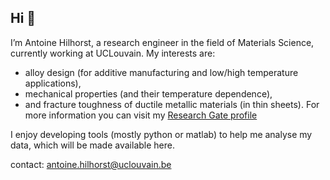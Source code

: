 ## Hi 👋
I’m Antoine Hilhorst, a research engineer in the field of Materials Science, currently working at UCLouvain.
My interests are:
  - alloy design (for additive manufacturing and low/high temperature applications), 
  - mechanical properties (and their temperature dependence), 
  - and fracture toughness of ductile metallic materials (in thin sheets).
For more information you can visit my <a href="https://www.researchgate.net/profile/Antoine-Hilhorst">Research Gate profile</a>

I enjoy developing tools (mostly python or matlab) to help me analyse my data, which will be made available here.

contact: antoine.hilhorst@uclouvain.be
